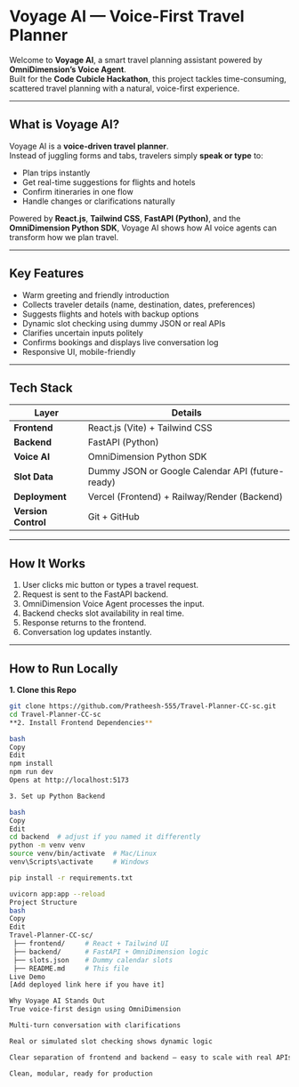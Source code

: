 # Voyage AI — Voice-First Travel Planner

Welcome to **Voyage AI**, a smart travel planning assistant powered by **OmniDimension’s Voice Agent**.  
Built for the **Code Cubicle Hackathon**, this project tackles time-consuming, scattered travel planning with a natural, voice-first experience.

---

## What is Voyage AI?

Voyage AI is a **voice-driven travel planner**.  
Instead of juggling forms and tabs, travelers simply **speak or type** to:

- Plan trips instantly
- Get real-time suggestions for flights and hotels
- Confirm itineraries in one flow
- Handle changes or clarifications naturally

Powered by **React.js**, **Tailwind CSS**, **FastAPI (Python)**, and the **OmniDimension Python SDK**, Voyage AI shows how AI voice agents can transform how we plan travel.

---

## Key Features

- Warm greeting and friendly introduction
- Collects traveler details (name, destination, dates, preferences)
- Suggests flights and hotels with backup options
- Dynamic slot checking using dummy JSON or real APIs
- Clarifies uncertain inputs politely
- Confirms bookings and displays live conversation log
- Responsive UI, mobile-friendly

---

## Tech Stack

| Layer | Details |
|----------------|--------------------------|
| **Frontend** | React.js (Vite) + Tailwind CSS |
| **Backend** | FastAPI (Python) |
| **Voice AI** | OmniDimension Python SDK |
| **Slot Data** | Dummy JSON or Google Calendar API (future-ready) |
| **Deployment** | Vercel (Frontend) + Railway/Render (Backend) |
| **Version Control** | Git + GitHub |

---

## How It Works

1. User clicks mic button or types a travel request.
2. Request is sent to the FastAPI backend.
3. OmniDimension Voice Agent processes the input.
4. Backend checks slot availability in real time.
5. Response returns to the frontend.
6. Conversation log updates instantly.

---

## How to Run Locally

**1. Clone this Repo**

```bash
git clone https://github.com/Pratheesh-555/Travel-Planner-CC-sc.git
cd Travel-Planner-CC-sc
**2. Install Frontend Dependencies**

bash
Copy
Edit
npm install
npm run dev
Opens at http://localhost:5173

3. Set up Python Backend

bash
Copy
Edit
cd backend  # adjust if you named it differently
python -m venv venv
source venv/bin/activate  # Mac/Linux
venv\Scripts\activate     # Windows

pip install -r requirements.txt

uvicorn app:app --reload
Project Structure
bash
Copy
Edit
Travel-Planner-CC-sc/
 ├── frontend/     # React + Tailwind UI
 ├── backend/      # FastAPI + OmniDimension logic
 ├── slots.json    # Dummy calendar slots
 ├── README.md     # This file
Live Demo
[Add deployed link here if you have it]

Why Voyage AI Stands Out
True voice-first design using OmniDimension

Multi-turn conversation with clarifications

Real or simulated slot checking shows dynamic logic

Clear separation of frontend and backend — easy to scale with real APIs later

Clean, modular, ready for production
